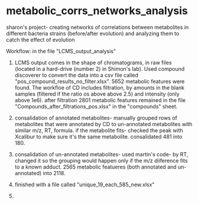 # metabolic_corrs_networks_analysis
sharon's project- creating networks of correlations between metabolites in different bacteria strains (before/after evolution) and analyzing them to catch the effect of evolution 

Workflow:
in the file "LCMS_output_analysis"
1. LCMS output comes in the shape of chromatograms, in raw files (located in a hard-drive (number 2) in Shimon's lab). Used compound discoverer to convert the data into a csv file called "pos_compound_results_no_filter.xlsx". 5652 metabolic features were found. The workfloe of CD includes filtration, by amounts in the blank samples (filtered if the ratio os above above 2.5) and intensity (only above 1e6). after filtration 2801 metabolic features remained in the file "Compounds_after_filtrations_pos.xlsx" in the "compounds" sheet.  
2. consalidation of annotated metabolites- manually grouped rows of metabolites that were annotated by CD to un-annotated metabolites with similar m/z, RT, formula. if the metabolite fits- checked the peak with Xcalibur to make sure it's the same metabolite. consalidated 481 into 180. 
3. consalidation of un-annotated metabolites- used martin's code- by RT, changed it so the grouping would happen only if the m/z diiference fits to a known adduct. 2565 metabolic featueres (both annotated and un-annotated) into 2118. 
4. finished with a file called "unique_19_each_585_new.xlsx"

5. 

